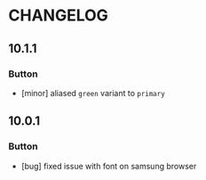 # CHANGELOG

## 10.1.1

### Button

- [minor] aliased `green` variant to `primary`

## 10.0.1

### Button

- [bug] fixed issue with font on samsung browser
